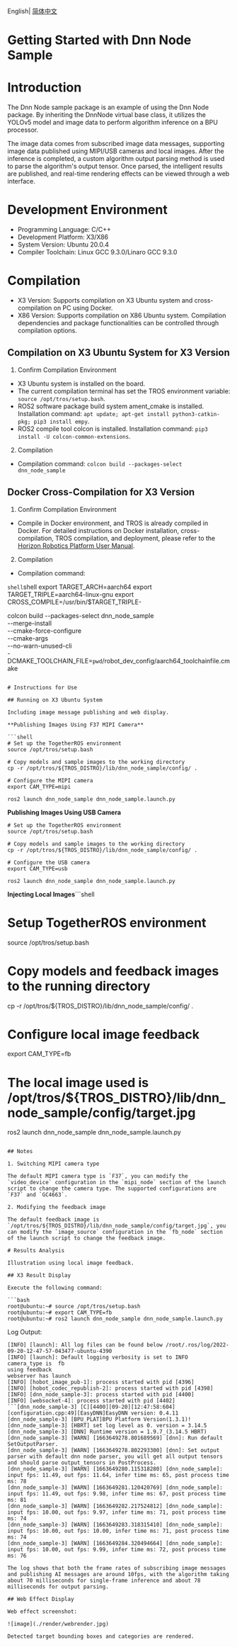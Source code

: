 English| [简体中文](./README_cn.md)

Getting Started with Dnn Node Sample
=======


# Introduction

The Dnn Node sample package is an example of using the Dnn Node package. By inheriting the DnnNode virtual base class, it utilizes the YOLOv5 model and image data to perform algorithm inference on a BPU processor.

The image data comes from subscribed image data messages, supporting image data published using MIPI/USB cameras and local images. After the inference is completed, a custom algorithm output parsing method is used to parse the algorithm's output tensor. Once parsed, the intelligent results are published, and real-time rendering effects can be viewed through a web interface.

# Development Environment

- Programming Language: C/C++
- Development Platform: X3/X86
- System Version: Ubuntu 20.0.4
- Compiler Toolchain: Linux GCC 9.3.0/Linaro GCC 9.3.0

# Compilation

- X3 Version: Supports compilation on X3 Ubuntu system and cross-compilation on PC using Docker.
- X86 Version: Supports compilation on X86 Ubuntu system.
Compilation dependencies and package functionalities can be controlled through compilation options.

## Compilation on X3 Ubuntu System for X3 Version

1. Confirm Compilation Environment

- X3 Ubuntu system is installed on the board.
- The current compilation terminal has set the TROS environment variable: `source /opt/tros/setup.bash`.
- ROS2 software package build system ament_cmake is installed. Installation command: `apt update; apt-get install python3-catkin-pkg; pip3 install empy`.
- ROS2 compile tool colcon is installed. Installation command: `pip3 install -U colcon-common-extensions`.

2. Compilation

- Compilation command: `colcon build --packages-select dnn_node_sample`

## Docker Cross-Compilation for X3 Version

1. Confirm Compilation Environment

- Compile in Docker environment, and TROS is already compiled in Docker. For detailed instructions on Docker installation, cross-compilation, TROS compilation, and deployment, please refer to the [Horizon Robotics Platform User Manual](https://developer.horizon.ai/api/v1/fileData/TogetherROS/quick_start/cross_compile.html#togetherros).

2. Compilation

- Compilation command:

```shell```shell
export TARGET_ARCH=aarch64
export TARGET_TRIPLE=aarch64-linux-gnu
export CROSS_COMPILE=/usr/bin/$TARGET_TRIPLE-

colcon build --packages-select dnn_node_sample \
   --merge-install \
   --cmake-force-configure \
   --cmake-args \
   --no-warn-unused-cli \
   -DCMAKE_TOOLCHAIN_FILE=`pwd`/robot_dev_config/aarch64_toolchainfile.cmake
```  

# Instructions for Use

## Running on X3 Ubuntu System

Including image message publishing and web display.

**Publishing Images Using F37 MIPI Camera**

```shell
# Set up the TogetherROS environment
source /opt/tros/setup.bash

# Copy models and sample images to the working directory
cp -r /opt/tros/${TROS_DISTRO}/lib/dnn_node_sample/config/ .

# Configure the MIPI camera
export CAM_TYPE=mipi

ros2 launch dnn_node_sample dnn_node_sample.launch.py 
```

**Publishing Images Using USB Camera**

```shell
# Set up the TogetherROS environment
source /opt/tros/setup.bash

# Copy models and sample images to the working directory
cp -r /opt/tros/${TROS_DISTRO}/lib/dnn_node_sample/config/ .

# Configure the USB camera
export CAM_TYPE=usb

ros2 launch dnn_node_sample dnn_node_sample.launch.py 
```

**Injecting Local Images**```shell
# Setup TogetherROS environment
source /opt/tros/setup.bash

# Copy models and feedback images to the running directory
cp -r /opt/tros/${TROS_DISTRO}/lib/dnn_node_sample/config/ .

# Configure local image feedback
export CAM_TYPE=fb

# The local image used is /opt/tros/${TROS_DISTRO}/lib/dnn_node_sample/config/target.jpg
ros2 launch dnn_node_sample dnn_node_sample.launch.py
```

## Notes

1. Switching MIPI camera type

The default MIPI camera type is `F37`, you can modify the `video_device` configuration in the `mipi_node` section of the launch script to change the camera type. The supported configurations are `F37` and `GC4663`.

2. Modifying the feedback image

The default feedback image is `/opt/tros/${TROS_DISTRO}/lib/dnn_node_sample/config/target.jpg`, you can modify the `image_source` configuration in the `fb_node` section of the launch script to change the feedback image.

# Results Analysis

Illustration using local image feedback.

## X3 Result Display

Execute the following command:

```bash
root@ubuntu:~# source /opt/tros/setup.bash
root@ubuntu:~# export CAM_TYPE=fb
root@ubuntu:~# ros2 launch dnn_node_sample dnn_node_sample.launch.py
```

Log Output:

```text
[INFO] [launch]: All log files can be found below /root/.ros/log/2022-09-20-12-47-57-043477-ubuntu-4390
[INFO] [launch]: Default logging verbosity is set to INFO
camera_type is  fb
using feedback
webserver has launch
[INFO] [hobot_image_pub-1]: process started with pid [4396]
[INFO] [hobot_codec_republish-2]: process started with pid [4398]
[INFO] [dnn_node_sample-3]: process started with pid [4400]
[INFO] [websocket-4]: process started with pid [4402]
```[dnn_node_sample-3] [C][4400][09-20][12:47:58:604][configuration.cpp:49][EasyDNN]EasyDNN version: 0.4.11
[dnn_node_sample-3] [BPU_PLAT]BPU Platform Version(1.3.1)!
[dnn_node_sample-3] [HBRT] set log level as 0. version = 3.14.5
[dnn_node_sample-3] [DNN] Runtime version = 1.9.7_(3.14.5 HBRT)
[dnn_node_sample-3] [WARN] [1663649278.801689569] [dnn]: Run default SetOutputParser.
[dnn_node_sample-3] [WARN] [1663649278.802293300] [dnn]: Set output parser with default dnn node parser, you will get all output tensors and should parse output_tensors in PostProcess.
[dnn_node_sample-3] [WARN] [1663649280.115318280] [dnn_node_sample]: input fps: 11.49, out fps: 11.64, infer time ms: 65, post process time ms: 78
[dnn_node_sample-3] [WARN] [1663649281.120420769] [dnn_node_sample]: input fps: 11.49, out fps: 9.98, infer time ms: 67, post process time ms: 81
[dnn_node_sample-3] [WARN] [1663649282.217524812] [dnn_node_sample]: input fps: 10.00, out fps: 9.97, infer time ms: 71, post process time ms: 74
[dnn_node_sample-3] [WARN] [1663649283.318315410] [dnn_node_sample]: input fps: 10.00, out fps: 10.00, infer time ms: 71, post process time ms: 74
[dnn_node_sample-3] [WARN] [1663649284.320494664] [dnn_node_sample]: input fps: 10.00, out fps: 9.99, infer time ms: 72, post process time ms: 76

The log shows that both the frame rates of subscribing image messages and publishing AI messages are around 10fps, with the algorithm taking about 70 milliseconds for single-frame inference and about 78 milliseconds for output parsing.

## Web Effect Display

Web effect screenshot:

![image](./render/webrender.jpg)

Detected target bounding boxes and categories are rendered.